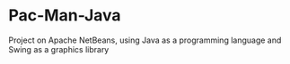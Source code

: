 # Pac-Man-Java
Project on Apache NetBeans, using Java as a programming language and Swing as a graphics library
